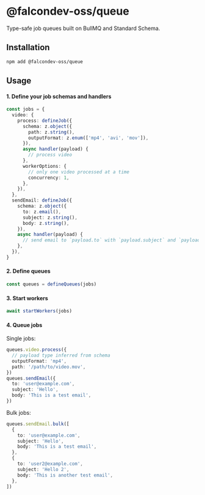 # @falcondev-oss/queue

Type-safe job queues built on BullMQ and Standard Schema.

## Installation

```bash
npm add @falcondev-oss/queue
```

## Usage

#### 1. Define your job schemas and handlers

```ts
const jobs = {
  video: {
    process: defineJob({
      schema: z.object({
        path: z.string(),
        outputFormat: z.enum(['mp4', 'avi', 'mov']),
      }),
      async handler(payload) {
        // process video
      },
      workerOptions: {
        // only one video processed at a time
        concurrency: 1,
      },
    }),
  },
  sendEmail: defineJob({
    schema: z.object({
      to: z.email(),
      subject: z.string(),
      body: z.string(),
    }),
    async handler(payload) {
      // send email to `payload.to` with `payload.subject` and `payload.body`
    },
  }),
}
```

#### 2. Define queues

```ts
const queues = defineQueues(jobs)
```

#### 3. Start workers

```ts
await startWorkers(jobs)
```

#### 4. Queue jobs

Single jobs:

```ts
queues.video.process({
  // payload type inferred from schema
  outputFormat: 'mp4',
  path: '/path/to/video.mov',
})
queues.sendEmail({
  to: 'user@example.com',
  subject: 'Hello',
  body: 'This is a test email',
})
```

Bulk jobs:

```ts
queues.sendEmail.bulk([
  {
    to: 'user@example.com',
    subject: 'Hello',
    body: 'This is a test email',
  },
  {
    to: 'user2@example.com',
    subject: 'Hello 2',
    body: 'This is another test email',
  },
])
```
